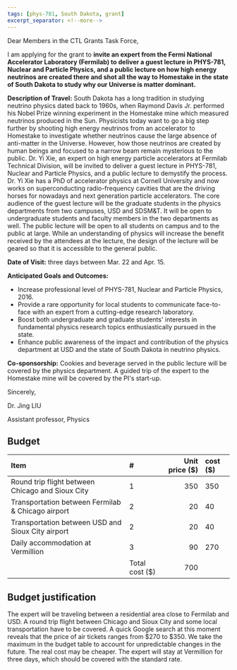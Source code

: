 ```yaml
---
tags: [phys-781, South Dakota, grant]
excerpt_separator: <!--more-->
---
```


Dear Members in the CTL Grants Task Force,

I am applying for the grant to **invite an expert from the Fermi National
Accelerator Laboratory (Fermilab) to deliver a guest lecture in PHYS-781,
Nuclear and Particle Physics, and a public lecture on how high energy neutrinos
are created there and shot all the way to Homestake in the state of South
Dakota to study why our Universe is matter dominant.**

<!--more-->

**Description of Travel:**
South Dakota has a long tradition in studying neutrino physics dated back to
1960s, when Raymond Davis Jr. performed his Nobel Prize winning experiment in
the Homestake mine which measured neutrinos produced in the Sun. Physicists
today want to go a big step further by shooting high energy neutrinos from an
accelerator to Homestake to investigate whether neutrinos cause the large
absence of anti-matter in the Universe. However, how those neutrinos are
created by human beings and focused to a narrow beam remain mysterious to the
public. Dr. Yi Xie, an expert on high energy particle accelerators at Fermilab
Technical Division, will be invited to deliver a guest lecture in PHYS-781,
Nuclear and Particle Physics, and a public lecture to demystify the process.
Dr. Yi Xie has a PhD of accelerator physics at Cornell University and now works
on superconducting radio-frequency cavities that are the driving horses for
nowadays and next generation particle accelerators. The core audience of the
guest lecture will be the graduate students in the physics departments from two
campuses, USD and SDSM&T. It will be open to undergraduate students and faculty
members in the two departments as well. The public lecture will be open to all
students on campus and to the public at large. While an understanding of
physics will increase the benefit received by the attendees at the lecture, the
design of the lecture will be geared so that it is accessible to the general
public.

**Date of Visit:** three days between Mar. 22 and Apr. 15.

**Anticipated Goals and Outcomes:**

- Increase professional level of PHYS-781, Nuclear and Particle Physics, 2016.
- Provide a rare opportunity for local students to communicate face-to-face
with an expert from a cutting-edge research laboratory.
- Boost both undergraduate and graduate students' interests in fundamental
physics research topics enthusiastically pursued in the state.
- Enhance public awareness of the impact and contribution of the physics
department at USD and the state of South Dakota in neutrino physics.

**Co-sponsorship:** Cookies and beverage served in the public lecture will be
covered by the physics department. A guided trip of the expert to the Homestake
mine will be covered by the PI's start-up.

Sincerely,

Dr. Jing LIU

Assistant professor, Physics

## Budget

Item | # | Unit price ($) | cost ($)
:----|:--|---------------:|:---------
Round trip flight between Chicago and Sioux City|1|350|350
Transportation between Fermilab & Chicago airport|2|20|40
Transportation between USD and Sioux City airport|2|20|40
Daily accommodation at Vermillion|3|90|270
 | | Total cost ($) | 700

## Budget justification

The expert will be traveling between a residential area close to Fermilab and
USD. A round trip flight between Chicago and Sioux City and some local
transportation have to be covered. A quick Google search at this moment reveals
that the price of air tickets ranges from $270 to $350. We take the maximum in
the budget table to account for unpredictable changes in the future. The real
cost may be cheaper. The expert will stay at Vermillion for three days, which
should be covered with the standard rate.

